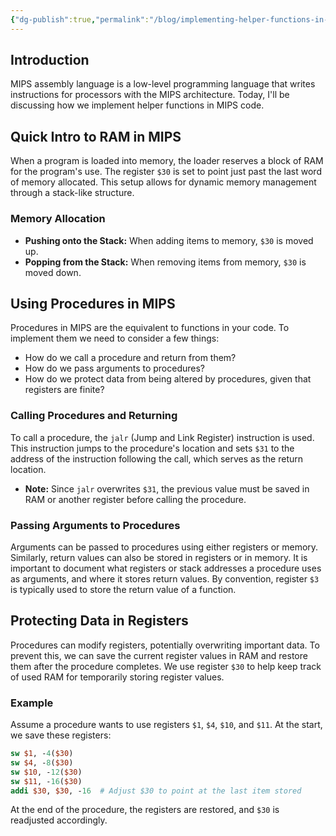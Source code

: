 ```yaml
---
{"dg-publish":true,"permalink":"/blog/implementing-helper-functions-in-mips/","created":"2024-06-21T22:19:04.784-04:00","updated":"2024-06-21T22:19:35.662-04:00"}
---
```



## Introduction
MIPS assembly language is a low-level programming language that writes instructions for processors with the MIPS architecture. Today, I'll be discussing how we implement helper functions in MIPS code.

## Quick Intro to RAM in MIPS
When a program is loaded into memory, the loader reserves a block of RAM for the program's use. The register `$30` is set to point just past the last word of memory allocated. This setup allows for dynamic memory management through a stack-like structure. 

### Memory Allocation
- **Pushing onto the Stack:** When adding items to memory, `$30` is moved up.
- **Popping from the Stack:** When removing items from memory, `$30` is moved down.

## Using Procedures in MIPS
Procedures in MIPS are the equivalent to functions in your code. To implement them we need to consider a few things:
- How do we call a procedure and return from them?
- How do we pass arguments to procedures?
- How do we protect data from being altered by procedures, given that registers are finite?

### Calling Procedures and Returning
To call a procedure, the `jalr` (Jump and Link Register) instruction is used. This instruction jumps to the procedure's location and sets `$31` to the address of the instruction following the call, which serves as the return location.
- **Note:** Since `jalr` overwrites `$31`, the previous value must be saved in RAM or another register before calling the procedure.

### Passing Arguments to Procedures
Arguments can be passed to procedures using either registers or memory. Similarly, return values can also be stored in registers or in memory. It is important to document what registers or stack addresses a procedure uses as arguments, and where it stores return values. By convention, register `$3` is typically used to store the return value of a function.

## Protecting Data in Registers
Procedures can modify registers, potentially overwriting important data. To prevent this, we can save the current register values in RAM and restore them after the procedure completes. We use register `$30` to help keep track of used RAM for temporarily storing register values.

### Example
Assume a procedure wants to use registers `$1`, `$4`, `$10`, and `$11`. At the start, we save these registers:
```mips
sw $1, -4($30)
sw $4, -8($30)
sw $10, -12($30)
sw $11, -16($30)
addi $30, $30, -16  # Adjust $30 to point at the last item stored
```
At the end of the procedure, the registers are restored, and `$30` is readjusted accordingly.

